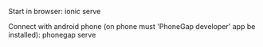 Start in browser: 
    ionic serve

Connect with android phone (on phone must 'PhoneGap developer' app be installed): 
    phonegap serve
